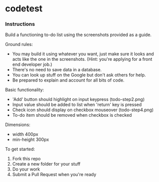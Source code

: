 # codetest

### Instructions

Build a functioning to-do list using the screenshots provided as a guide. 

Ground rules:

* You may build it using whatever you want, just make sure it looks and acts like the one in the screenshots. (Hint: you're applying for a front end developer job.)
* There's no need to save data in a database.
* You can look up stuff on the Google but don't ask others for help. 
* Be prepared to explain and account for all bits of code.

Basic functionality:

* 'Add' button should highlight on input keypress (todo-step2.png)
* Input value should be added to list when 'return' key is pressed
* Check icon should display on checkbox mouseover (todo-step4.png)
* To-do item should be removed when checkbox is checked

Dimensions: 

* width 400px
* min-height 300px

To get started:

1. Fork this repo 
2. Create a new folder for your stuff
3. Do your work
4. Submit a Pull Request when you're ready